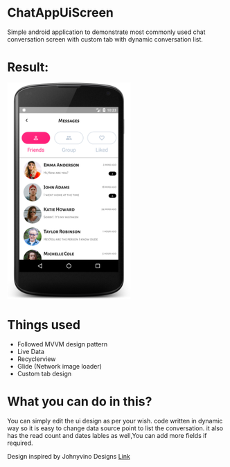 # ChatAppUiScreen
Simple android application to demonstrate most commonly used chat conversation screen with custom tab with dynamic conversation list.

# Result:
<img src=screenshot/conversation_screen.png height = "500">

# Things used
 - Followed MVVM design pattern
 - Live Data
 - Recyclerview
 - Glide (Network image loader)
 - Custom tab design
 
# What you can do in this?
You can simply edit the ui design as per your wish. code written in dynamic way so it is easy to change data source point to list the conversation. it also has the read count and dates lables as well,You can add more fields if required.

Design inspired by Johnyvino Designs [Link](https://www.uplabs.com/posts/social-41358df8-dff8-43cb-a858-5632393d461e)






